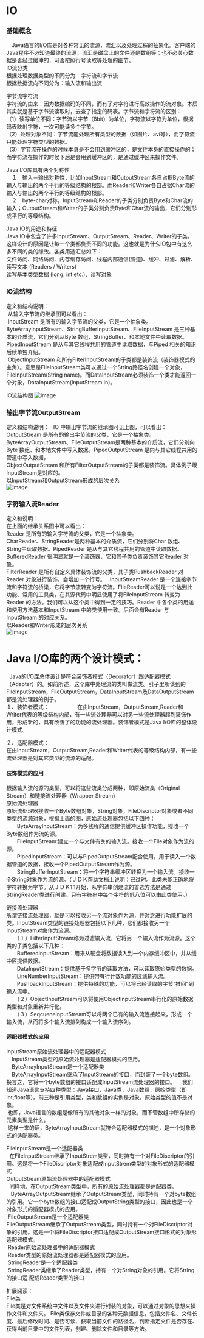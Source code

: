 # IO
### 基础概念
　Java语言的I/O库是对各种常见的流源，流汇以及处理过程的抽象化。客户端的Java程序不必知道最终的流源，流汇是磁盘上的文件还是数组等；也不必关心数据是否经过缓冲的，可否按照行号读取等处理的细节。						
IO流分类			
根据处理数据类型的不同分为：字符流和字节流 				
根据数据流向不同分为：输入流和输出流 			

字节流字符流				
字符流的由来：因为数据编码的不同，而有了对字符进行高效操作的流对象。本质其实就是基于字节流读取时，去查了指定的码表。字节流和字符流的区别：		
（1）读写单位不同：字节流以字节（8bit）为单位，字符流以字符为单位，根据码表映射字符，一次可能读多个字节。	           			
（2）处理对象不同：字节流能处理所有类型的数据（如图片、avi等），而字符流只能处理字符类型的数据。           			
（3）字节流在操作的时候本身是不会用到缓冲区的，是文件本身的直接操作的；而字符流在操作的时候下后是会用到缓冲区的，是通过缓冲区来操作文件。          			

Java I/O库具有两个对称性             		
　１　输入－输出对称性，比如InputStream和OutputStream各自占据Byte流的输入与输出的两个平行的等级结构的根部。而Reader和Writer各自占据Char流的输入与输出的两个平行的等级结构的根部。	       		
　２　byte-char对称，InputStream和Reader的子类分别负责Byte和Char流的输入；OutputStream和Writer的子类分别负责Byte和Char流的输出，它们分别形成平行的等级结构。	                				

Java IO的用途和特征	                   					
Java IO中包含了许多InputStream、OutputStream、Reader、Writer的子类。这样设计的原因是让每一个类都负责不同的功能。这也就是为什么IO包中有这么多不同的类的缘故。各类用途汇总如下：					
文件访问、网络访问、内存缓存访问、线程内部通信(管道)、缓冲、过滤、解析、读写文本 (Readers / Writers)		
读写基本类型数据 (long, int etc.)、读写对象	                 					

### IO流结构
定义和结构说明：              			
 从输入字节流的继承图可以看出：          				
 InputStream 是所有的输入字节流的父类，它是一个抽象类。                         		
 ByteArrayInputStream、StringBufferInputStream、FileInputStream 是三种基本的介质流，它们分别从Byte 数组、StringBuffer、和本地文件中读取数据。                  	
 PipedInputStream 是从与其它线程共用的管道中读取数据，与Piped 相关的知识后续单独介绍。	              			
 ObjectInputStream 和所有FilterInputStream的子类都是装饰流（装饰器模式的主角）。意思是FileInputStream类可以通过一个String路径名创建一个对象， FileInputStream(String name)。而DataInputStream必须装饰一个类才能返回一个对象，DataInputStream(InputStream in)。                   			


IO流结构图
![image](https://github.com/miozeng/Review/blob/master/%E5%9F%BA%E7%A1%80/%E5%9B%BE%E7%89%871.png)

### 输出字节流OutputStream 
定义和结构说明：               
IO 中输出字节流的继承图可见上图，可以看出：               
OutputStream 是所有的输出字节流的父类，它是一个抽象类。                    
ByteArrayOutputStream、FileOutputStream是两种基本的介质流，它们分别向Byte 数组、和本地文件中写入数据。PipedOutputStream 是向与其它线程共用的管道中写入数据，                       
ObjectOutputStream 和所有FilterOutputStream的子类都是装饰流。具体例子跟InputStream是对应的。                 
以InputStream和OutputStream形成的层次关系                     
![image](https://github.com/miozeng/Review/blob/master/%E5%9F%BA%E7%A1%80/%E5%9B%BE%E7%89%872.png)

### 字符输入流Reader 
定义和说明： 	       	
在上面的继承关系图中可以看出：             		
Reader 是所有的输入字符流的父类，它是一个抽象类。              		
CharReader、StringReader是两种基本的介质流，它们分别将Char 数组、String中读取数据。PipedReader 是从与其它线程共用的管道中读取数据。           	
BufferedReader 很明显就是一个装饰器，它和其子类负责装饰其它Reader 对象。           	 
FilterReader 是所有自定义具体装饰流的父类，其子类PushbackReader 对Reader 对象进行装饰，会增加一个行号。	         
InputStreamReader 是一个连接字节流和字符流的桥梁，它将字节流转变为字符流。FileReader可以说是一个达到此功能、常用的工具类，在其源代码中明显使用了将FileInputStream 转变为Reader 的方法。我们可以从这个类中得到一定的技巧。Reader 中各个类的用途和使用方法基本和InputStream 中的类使用一致。后面会有Reader 与InputStream 的对应关系。	             	
以Reader和Writer形成的层次关系	                 	
![image](https://github.com/miozeng/Review/blob/master/%E5%9F%BA%E7%A1%80/%E5%9B%BE%E7%89%873.png)

# Java I/O库的两个设计模式：                		
  Java的I/O库总体设计是符合装饰者模式（Decorator）跟适配器模式（Adapter）的。如前所述，这个库中处理流的类叫做流类。引子里所谈到的FileInputStream，FileOutputStream，DataInputStream及DataOutputStream都是流处理器的例子。               		
１、装饰者模式：	                  
在由InputStream，OutputStream,Reader和Writer代表的等级结构内部，有一些流处理器可以对另一些流处理器起到装饰作用，形成新的，具有改善了的功能的流处理器。装饰者模式是Java I/O库的整体设计模式。                 	 	  

２、适配器模式：           	
在由InputStream，OutputStream,Reader和Writer代表的等级结构内部，有一些流处理器是对其它类型的流源的适配。 	              

#### 装饰模式的应用	                      
根据输入流的源的类型，可以将这些流类分成两种，即原始流类（Original Stream）和链接流处理器（Wrapper Stream）                      	
原始流处理器                	
原始流处理器接收一个Byte数组对象，String对象，FileDiscriptor对象或者不同类型的流源对象，根据上面的图，原始流处理器包括以下四种：                     	 
　　ByteArrayInputStream：为多线程的通信提供缓冲区操作功能，接收一个Byte数组作为流的源。        	
　　FileInputStream:建立一个与文件有关的输入流。接收一个File对象作为流的源。     	
　　PipedInputStream：可以与PipedOutputStream配合使用，用于读入一个数据管道的数据，接收一个PipedOutputStream作为源。                   	
　　StringBufferInputStream：将一个字符串缓冲区转换为一个输入流。接收一个String对象作为流的源。（ＪＤＫ帮助文档上说明：已过时。此类未能正确地将字符转换为字节。从ＪＤＫ1.1开始，从字符串创建流的首选方法是通过StringReader类进行创建。只有字符串中每个字符的低八位可以由此类使用。）           	


链接流处理器           	
所谓链接流处理器，就是可以接收另一个流对象作为源，并对之进行功能扩展的类。InputStream类型的链接处理器包括以下几种，它们都接收另一个InputStream对象作为流源。              	  
　　（１）FilterInputStream称为过滤输入流，它将另一个输入流作为流源。这个类的子类包括以下几种：        	  
	　　BufferedInputStream：用来从硬盘将数据读入到一个内存缓冲区中，并从缓冲区提供数据。               	 
	　　DataInputStream：提供基于多字节的读取方法，可以读取原始类型的数据。 	             
	　　LineNumberInputStream：提供带有行计数功能的过滤输入流。               	
	　　PushbackInputStream：提供特殊的功能，可以将已经读取的字节“推回”到输入流中。               	 
　　（２）ObjectInputStream可以将使用ObjectInputStream串行化的原始数据类型和对象重新并行化。                         	 
　　（３）SeqcueneInputStream可以将两个已有的输入流连接起来，形成一个输入流，从而将多个输入流排列构成一个输入流序列。               	                 
             
#### 适配器模式的应用   	
InputStream原始流处理器中的适配器模式	
　InputStream类型的原始流处理器是适配器模式的应用。	
　ByteArrayInputStream是一个适配器类	
　ByteArrayInputStream继承了InputStream的接口，而封装了一个byte数组。换言之，它将一个byte数组的接口适配成InputStream流处理器的接口。	
　我们知道Java语言支持四种类型：Java接口，Java类，Java数组，原始类型（即int,float等）。前三种是引用类型，类和数组的实例是对象，原始类型的值不是对象。       		
 也即，Java语言的数组是像所有的其他对象一样的对象，而不管数组中所存储的元素类型是什么。          	
 这样一来的话，ByteArrayInputStream就符合适配器模式的描述，是一个对象形式的适配器类。          
 
FileInputStream是一个适配器类	           	
  在FileInputStream继承了InputStrem类型，同时持有一个对FileDiscriptor的引用。这是将一个FileDiscriptor对象适配成InputStrem类型的对象形式的适配器模式	      	
OutputStream原始流处理器中的适配器模式              		
  同样地，在OutputStream类型中，所有的原始流处理器都是适配器类。	                  	
   ByteArrayOutputStream继承了OutputStream类型，同时持有一个对byte数组的引用。它一个byte数组的接口适配成OutputString类型的接口，因此也是一个对象形式的适配器模式的应用。         		
 FileOutputStream是一个适配器类       		
FileOutputStream继承了OutputStream类型，同时持有一个对FileDiscriptor对象的引用。这是一个将FileDiscriptor接口适配成OutputStream接口形式的对象形适配器模式。		                      
 Reader原始流处理器中的适配器模式	                   	
 Reader类型的原始流处理器都是适配器模式的应用。	                  	
 StringReader是一个适配器类	                           	
 StringReader类继承了Reader类型，持有一个对String对象的引用。它将String的接口适 配成Reader类型的接口	                     	


扩展阅读：  	
File类 	              
File类是对文件系统中文件以及文件夹进行封装的对象，可以通过对象的思想来操作文件和文件夹。 File类保存文件或目录的各种元数据信息，包括文件名、文件长度、最后修改时间、是否可读、获取当前文件的路径名，判断指定文件是否存在、获得当前目录中的文件列表，创建、删除文件和目录等方法。
		                     


		
